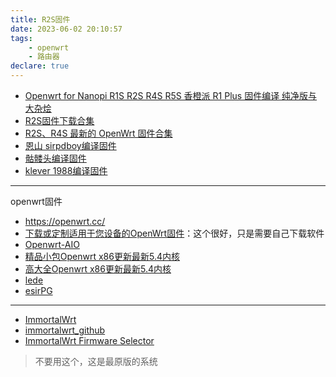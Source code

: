 ```yaml
---
title: R2S固件
date: 2023-06-02 20:10:57
tags:
    - openwrt
    - 路由器
declare: true
---
```

- [Openwrt for Nanopi R1S R2S R4S R5S 香橙派 R1 Plus 固件编译 纯净版与大杂烩](https://github.com/stupidloud/nanopi-openwrt)
- [R2S固件下载合集](https://mmensee.gitbook.io/r2s-r4s/gu-jian-xia-zai-shua-ji-fang-fa/r2s-gu-jian-xia-zai-he-ji)
- [R2S、R4S 最新的 OpenWrt 固件合集](https://uzbox.com/tech/openwrt/r2s-r4s.html)<!--more-->
- [恩山 sirpdboy编译固件](https://www.right.com.cn/forum/thread-4387071-1-1.html)
- [骷髅头编译固件](https://github.com/thomaswcy)
- [klever 1988编译固件](https://github.com/QiuSimons/R2S-OpenWrt/releases/)

------------------------------------
openwrt固件
- https://openwrt.cc/
- [下载或定制适用于您设备的OpenWrt固件](https://supes.top/?target=x86%2F64&id=generic)：这个很好，只是需要自己下载软件
- [Openwrt-AIO](https://github.com/Chikage0o0/Openwrt-AIO)
- [精品小包Openwrt x86更新最新5.4内核](https://www.right.com.cn/forum/forum.php?mod=viewthread&tid=8233404&extra=page%3D1&page=1&mobile=no)
- [高大全Openwrt x86更新最新5.4内核](https://www.right.com.cn/forum/thread-8226979-1-1.html)
- [lede](https://github.com/coolsnowwolf/lede)
- [esirPG](https://drive.google.com/drive/folders/1dqNUrMf9n7i3y1aSh68U5Yf44WQ3KCuh)

---------------------------------------------------------------
- [ImmortalWrt](https://downloads.immortalwrt.org/)
- [immortalwrt_github](https://github.com/immortalwrt/immortalwrt)
- [ImmortalWrt Firmware Selector](https://firmware-selector.immortalwrt.org/)
> 不要用这个，这是最原版的系统
